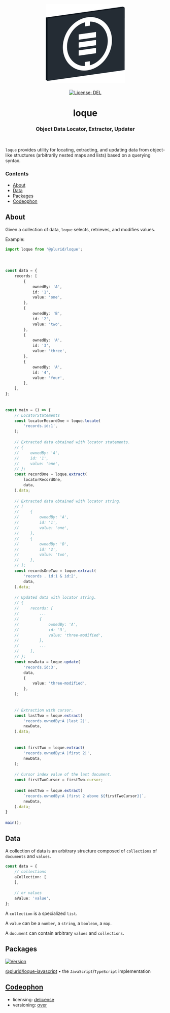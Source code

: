 <p align="center">
    <img src="https://raw.githubusercontent.com/plurid/loque/master/about/identity/loque-logo.png" height="250px">
    <br />
    <br />
    <a target="_blank" href="https://github.com/plurid/loque/blob/master/LICENSE">
        <img src="https://img.shields.io/badge/license-DEL-blue.svg?colorB=1380C3&style=for-the-badge" alt="License: DEL">
    </a>
</p>



<h1 align="center">
    loque
</h1>


<h3 align="center">
    Object Data Locator, Extractor, Updater
</h3>


<br />


`loque` provides utility for locating, extracting, and updating data from object-like structures (arbitrarily nested maps and lists) based on a querying syntax.


### Contents

+ [About](#about)
+ [Data](#data)
+ [Packages](#packages)
+ [Codeophon](#codeophon)



## About

Given a collection of data, `loque` selects, retrieves, and modifies values.

Example:

``` typescript
import loque from '@plurid/loque';



const data = {
    records: [
        {
            ownedBy: 'A',
            id: '1',
            value: 'one',
        },
        {
            ownedBy: 'B',
            id: '2',
            value: 'two',
        },
        {
            ownedBy: 'A',
            id: '3',
            value: 'three',
        },
        {
            ownedBy: 'A',
            id: '4',
            value: 'four',
        },
    ],
};


const main = () => {
    // LocatorStatements
    const locatorRecordOne = loque.locate(
        'records.id:1',
    );

    // Extracted data obtained with locator statements.
    // {
    //     ownedBy: 'A',
    //     id: '1',
    //     value: 'one',
    // };
    const recordOne = loque.extract(
        locatorRecordOne,
        data,
    ).data;

    // Extracted data obtained with locator string.
    // [
    //     {
    //         ownedBy: 'A',
    //         id: '1',
    //         value: 'one',
    //     },
    //     {
    //         ownedBy: 'B',
    //         id: '2',
    //         value: 'two',
    //     },
    // ];
    const recordsOneTwo = loque.extract(
        'records . id:1 & id:2',
        data,
    ).data;

    // Updated data with locator string.
    // {
    //     records: [
    //         ...
    //         {
    //             ownedBy: 'A',
    //             id: '3',
    //             value: 'three-modified',
    //         },
    //         ...
    //     ],
    // };
    const newData = loque.update(
        'records.id:3',
        data,
        {
            value: 'three-modified',
        },
    );


    // Extraction with cursor.
    const lastTwo = loque.extract(
        'records.ownedBy:A |last 2|',
        newData,
    ).data;


    const firstTwo = loque.extract(
        'records.ownedBy:A |first 2|',
        newData,
    );

    // Cursor index value of the last document.
    const firstTwoCursor = firstTwo.cursor;

    const nextTwo = loque.extract(
        `records.ownedBy:A |first 2 above ${firstTwoCursor}|`,
        newData,
    ).data;
}

main();
```



## Data

A collection of data is an arbitrary structure composed of `collections` of `documents` and `values`.

``` typescript
const data = {
    // collections
    aCollection: [
    ],

    // or values
    aValue: 'value',
};
```

A `collection` is a specialized `list`.

A `value` can be a `number`, a `string`, a `boolean`, a `map`.

A `document` can contain arbitrary `values` and `collections`.



## Packages

<a target="_blank" href="https://www.npmjs.com/package/@plurid/loque">
    <img src="https://img.shields.io/npm/v/@plurid/loque.svg?logo=npm&colorB=1380C3&style=for-the-badge" alt="Version">
</a>

[@plurid/loque-javascript][loque-javascript] • the `JavaScript`/`TypeScript` implementation

[loque-javascript]: https://github.com/plurid/loque/tree/master/packages/loque-javascript



## [Codeophon](https://github.com/ly3xqhl8g9/codeophon)

+ licensing: [delicense](https://github.com/ly3xqhl8g9/delicense)
+ versioning: [αver](https://github.com/ly3xqhl8g9/alpha-versioning)
